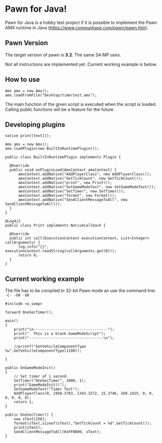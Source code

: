 # Pawn for Java!

Pawn for Java is a hobby test project if it is possible to implement the Pawn AMX runtime in Java (https://www.compuphase.com/pawn/pawn.htm).

## Pawn Version

The target version of pawn is **3.2**. The same SA:MP uses.

Not all instructions are implemented yet.
Current working example is below.

## How to use

```
Amx amx = new Amx();  
amx.loadFromFile("Desktop/timertest.amx");
```

The main function of the given script is executed when the script is loaded.
Calling public functions will be a feature for the future.
## Developing plugins
`native print(text[]);`
```
Amx amx = new Amx();
amx.loadPlugin(new BuiltInRuntimePlugin());
```
```
public class BuiltInRuntimePlugin implements Plugin {  
  
  @Override  
  public void onPluginLoad(AmxContext amxContext) {  
	  amxContext.addNative("AddPlayerClass", new AddPlayerClass());  
	  amxContext.addNative("GetTickCount", new GetTickCount());  
	  amxContext.addNative("print", new Print());
	  amxContext.addNative("SetGameModeText", new SetGameModeText());
	  amxContext.addNative("SetTimer", new SetTimer());
	  amxContext.addNative("format", new Format());
	  amxContext.addNative("SendClientMessageToAll", new SendClientMessageToAll());  
  }  
}
```
```
@Log4j2  
public class Print implements NativeCallback {  
  
  @Override  
  public int call(ExecutionContext executionContext, List<Integer> callArguments) {  
	  log.info("{}", executionContext.readString(callArguments.get(0)));  
	  return 0;  
  }  
}
```

## Current working example
The file has to be compiled in 32-bit Pawn mode an use the command line:
`-C- -O0 -d0`

```
#include <a_samp>

forward OneSecTimer();

main()
{
	print("\n----------------------------------");
	print("  This is a blank GameModeScript");
	print("----------------------------------\n");
	
	//printf("GetVehicleComponentType %u",GetVehicleComponentType(1100));
	
}

public OnGameModeInit()
{
	// Set timer of 1 second.
	SetTimer("OneSecTimer", 1000, 1);
	print("GameModeInit()");
	SetGameModeText("Timer Test");
	AddPlayerClass(0, 1958.3783, 1343.1572, 15.3746, 269.1425, 0, 0, 0, 0, 0, 0);
	return 1;
}

public OneSecTimer() {
	new sText[256];
	format(sText,sizeof(sText),"GetTickCount = %d",GetTickCount());
	print(sText);
	SendClientMessageToAll(0xFF0000, sText);
}
```

